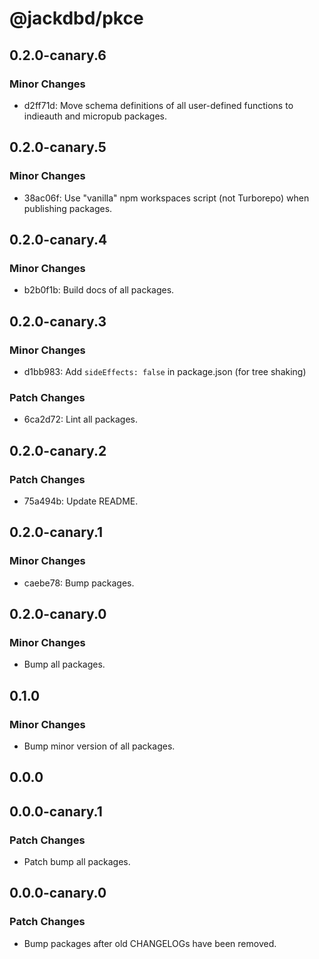 # @jackdbd/pkce

## 0.2.0-canary.6

### Minor Changes

- d2ff71d: Move schema definitions of all user-defined functions to indieauth and micropub packages.

## 0.2.0-canary.5

### Minor Changes

- 38ac06f: Use "vanilla" npm workspaces script (not Turborepo) when publishing packages.

## 0.2.0-canary.4

### Minor Changes

- b2b0f1b: Build docs of all packages.

## 0.2.0-canary.3

### Minor Changes

- d1bb983: Add `sideEffects: false` in package.json (for tree shaking)

### Patch Changes

- 6ca2d72: Lint all packages.

## 0.2.0-canary.2

### Patch Changes

- 75a494b: Update README.

## 0.2.0-canary.1

### Minor Changes

- caebe78: Bump packages.

## 0.2.0-canary.0

### Minor Changes

- Bump all packages.

## 0.1.0

### Minor Changes

- Bump minor version of all packages.

## 0.0.0

## 0.0.0-canary.1

### Patch Changes

- Patch bump all packages.

## 0.0.0-canary.0

### Patch Changes

- Bump packages after old CHANGELOGs have been removed.

